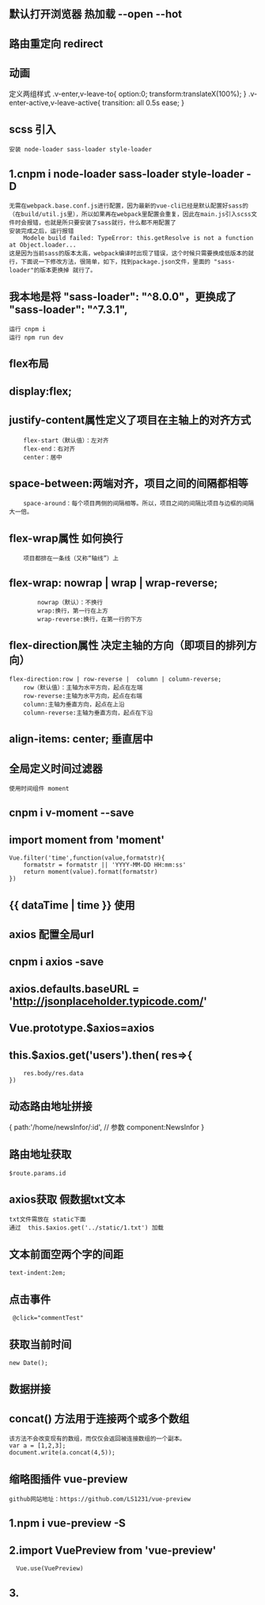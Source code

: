 ## 默认打开浏览器  热加载  --open --hot
## 路由重定向  redirect
## 动画 <transition></transition>
   定义两组样式
    .v-enter,v-leave-to{
        option:0;
        transform:translateX(100%);
    }
    .v-enter-active,v-leave-active{
        transition: all 0.5s ease;
    }
## scss 引入
    安装 node-loader sass-loader style-loader
##        1.cnpm i node-loader sass-loader style-loader -D
    无需在webpack.base.conf.js进行配置，因为最新的vue-cli已经是默认配置好sass的（在build/util.js里），所以如果再在webpack里配置会重复，因此在main.js引入scss文件时会报错，也就是所只要安装了sass就行，什么都不用配置了
    安装完成之后，运行报错
        Modele build failed: TypeError: this.getResolve is not a function at Object.loader...
    这是因为当前sass的版本太高，webpack编译时出现了错误，这个时候只需要换成低版本的就行，下面说一下修改方法，很简单，如下，找到package.json文件，里面的 "sass-loader"的版本更换掉 就行了。
##        我本地是将    "sass-loader": "^8.0.0"，更换成了 "sass-loader": "^7.3.1",
    运行 cnpm i
    运行 npm run dev

## flex布局
##    display:flex;
##    justify-content属性定义了项目在主轴上的对齐方式
        flex-start（默认值）：左对齐
        flex-end：右对齐
        center：居中
##      space-between:两端对齐，项目之间的间隔都相等
        space-around：每个项目两侧的间隔相等。所以，项目之间的间隔比项目与边框的间隔大一倍。

##  flex-wrap属性  如何换行
        项目都排在一条线（又称“轴线”）上
##  flex-wrap: nowrap | wrap | wrap-reverse;
            nowrap（默认）：不换行
            wrap:换行，第一行在上方
            wrap-reverse:换行，在第一行的下方

##  flex-direction属性  决定主轴的方向（即项目的排列方向）
    flex-direction:row | row-reverse |  column | column-reverse; 
        row（默认值）：主轴为水平方向，起点在左端
        row-reverse:主轴为水平方向，起点在右端
        column:主轴为垂直方向，起点在上沿
        column-reverse:主轴为垂直方向，起点在下沿
## align-items: center; 垂直居中

## 全局定义时间过滤器
    使用时间组件 moment
##   cnpm i v-moment --save
##   import moment from 'moment'
    Vue.filter('time',function(value,formatstr){
        formatstr = formatstr || 'YYYY-MM-DD HH:mm:ss'
        return moment(value).format(formatstr)
    })
##  {{ dataTime | time }}  使用

## axios 配置全局url
## cnpm i axios -save
## axios.defaults.baseURL = 'http://jsonplaceholder.typicode.com/'
## Vue.prototype.$axios=axios
## this.$axios.get('users').then( res=>{ 
        res.body/res.data 
    })

## 动态路由地址拼接
   <router-link :to="'/home/newsInfor/' + item.id"></router-link>
   {
       path:'/home/newsInfor/:id',  // 参数
       component:NewsInfor
   }

## 路由地址获取
    $route.params.id

## axios获取 假数据txt文本  
    txt文件需放在 static下面
    通过  this.$axios.get('../static/1.txt') 加载
    
## 文本前面空两个字的间距
    text-indent:2em; 

## 点击事件
     @click="commentTest"

## 获取当前时间
    new Date();

## 数据拼接
##  concat() 方法用于连接两个或多个数组
    该方法不会改变现有的数组，而仅仅会返回被连接数组的一个副本。
    var a = [1,2,3];
    document.write(a.concat(4,5));

## 缩略图插件  vue-preview
    github网站地址：https://github.com/LS1231/vue-preview
##  1.npm i vue-preview -S
##  2.import VuePreview from 'vue-preview'
      Vue.use(VuePreview)
##  3.<template>
        <vue-preview :slides="slide1" @close="handleClose"></vue-preview>
    </template>
##  4.res.data.img.forEach(item1 => {
        item1.src=item1.src,
        item1.msrc=item1.src,
        item1.w=600,
        item1.h=400
    });
    this.listImg = res.data.img;

##  5.methods: {
      handleClose () {
        console.log('close event')
      }
    }

## flex布局
    display: flex;
##  flex-wrap属性  如何换行
        项目都排在一条线（又称“轴线”）上
##  flex-wrap: nowrap | wrap | wrap-reverse;
            nowrap（默认）：不换行
            wrap:换行，第一行在上方
            wrap-reverse:换行，在第一行的下方

## 手机端调试
    设备在同一无线网中,查看无线ip
    package.json dev中设置 --host ip地址
    
## router-link tag属性 转化为标签

## route 和  router的区别
## route  是参数对象
## router 是路由的切换
    this.$router.go(-1) 回退一个页面
    this.$router.go(1)  前进一个页面

## Mint UI 按钮
##    颜色：
    <mt-button type="default">default</mt-button>
    <mt-button type="primary">primary</mt-button>
    <mt-button type="danger">danger</mt-button>
##    大小：
    <mt-button size="small">small</mt-button>
    <mt-button size="large">large</mt-button>
    <mt-button size="normal">normal</mt-button>
##    空心：plain
    <mt-button plain>plain</mt-button>
##    返回按钮、更多：
    <mt-button icon="back">back</mt-button>
    <mt-button icon="more">more</mt-button>

## 轮播图在滑动时，下面的文字抖动是调试工具的问题，手机端没问题

## transform动画 购物车小球不显示
    不知为何小球是渐变透明色导致，添加 el.style.opacity=1;
     beforeEnter: function (el) {
        el.style.transform="translate(0,0)";
 ##     el.style.opacity=1;
    }

## 加入购物车曲线动画效果
##    cubic-bezier(0.49,-0.29,0.75,0.41)  贝赛尔曲线
##    el.style.transition = "all 0.8s cubic-bezier(0.49,-0.29,0.75,0.41)";

## 加入购物车小球适配问题
##      js getBoundingClientRect()
            https://www.cnblogs.com/leejersey/p/4127714.html
            这个方法返回一个矩形对象，包含四个属性：left、top、right和bottom。分别表示元素各边与页面上边和左边的距离。
##  通过 ref获取小球元素
        <div class="ball" v-show="ballflag" ref="ball"></div>
##      const balltop = this.$refs.ball.getBoundingClientRect().top;
##      const ballleft = this.$refs.ball.getBoundingClientRect().left;

##      const badgetop = document.getElementById("badge").getBoundingClientRect().top;
##      const badgeleft= document.getElementById("badge").getBoundingClientRect().left;

        const xDist = badgeleft-ballleft;
        const yDist = badgetop-balltop;

        //es6 字符串拼接语法
##      el.style.transform=`translate(${xDist}px,${yDist}px)`;


##   Vuex 是一个专为 Vue.js 应用程序开发的状态管理模式。它采用集中式存储管理应用的所有组件的状态，并以相应的规则保证状态以一种可预测的方式发生变化
    Vuex 的状态存储是响应式的。当 Vue 组件从 store 中读取状态的时候，若 store 中的状态发生变化，那么相应的组件也会相应地得到高效更新。

##    你不能直接改变 store 中的状态。改变 store 中的状态的唯一途径就是显式地提交 (commit) mutation。这样使得我们可以方便地跟踪每一个状态的变化，从而让我们能够实现一些工具帮助我们更好地了解我们的应用。
    
    下载包
##        cnpm i vuex -S
    安装
##        import Vuex from 'vuex'
##        Vue.use(Vuex)
##        const store = new Vuex.Store({
                state:{
##                  //viwe调用方式：this.$store.state.car
                    car:[]    
                },
                mutation:{ 
##                    //操作数据（修改数据）
##                    //viwe调用方式： this.$store.commit('addTocar',goodsinfo)
##                    addTocar(state,goodsinfo){
                        state.car.push(goodsinfo)
                    }
                },
                getters:{
##                    //相当于计算属性 （实时计算或改变）
##                    //viwe调用方式：{{ $store.getters.getAllcount }}
##                      getAllcount(state){
                          var c=0;
                          state.car.forEach(item=>{
                                c += item.carnum
                          })
                          return c;
                      }  
                }
        })

## json对象转字符串 / json字符串转对象
##    JSON.stringify(obj)
##    JSON.parse(str)

## 返回按钮的判断
##    <span slot="left" @click="gobank" v-show="hflag">
            <mt-button icon="back">返回</mt-button>
        </span>
    //返回上一步操作
    gobank(){
##      this.$router.go(-1);
    }

## 监听路由的改变
    watch:{
    //通过watch监听路由
    "$route.path":function(newval){
      if(newval==='/home'){
          this.hflag = false;
      }else{
          this.hflag = true;
      }
    }
  }

## 判断是否为主页 
    created(){
        //判断是否为主页，显示返回按钮的判断
        if(this.$route.path=='/home'){
        this.hflag = false
        }else{
        this.hflag = true
        }
    }
